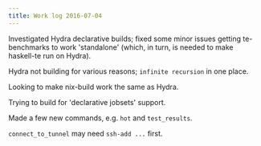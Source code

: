 ```yaml
---
title: Work log 2016-07-04
---
```


Investigated Hydra declarative builds; fixed some minor issues getting te-benchmarks to work 'standalone' (which, in turn, is needed to make haskell-te run on Hydra).

Hydra not building for various reasons; `infinite recursion` in one place.

Looking to make nix-build work the same as Hydra.

Trying to build for 'declarative jobsets' support.

Made a few new commands, e.g. `hot` and `test_results`.

`connect_to_tunnel` may need `ssh-add ...` first.
